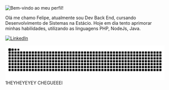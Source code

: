 <div align="left">
  <img src="https://readme-typing-svg.demolab.com?font=Fira+Code&size=18&pause=990&color=6673A5&repeat=false&width=435&lines=%E2%8A%B9+Bem-Vindo+ao+meu+perfil!" alt="Bem-vindo ao meu perfil!" /></a>
<!--   <img align="right" alt="" height="200px" width="200" src="./src/augustinho.gif"> -->
  <p font-color="6c95df" align="left"> Olá me chamo Felipe, atualmente sou Dev Back End, cursando Desenvolvimento de Sistemas na Estácio.
    Hoje em dia tento aprimorar minhas habilidades, utilizando as linguagens PHP, NodeJs, Java.
  </p>
  <div style="display: inline_block" align="left">
    
  [![LinkedIn](https://img.shields.io/badge/-LinkedIn-%230077B5?style=for-the-badge&logo=linkedin&logoColor=white)](https://www.linkedin.com/in/felipe-dorrio/)
  
  </div>
</div>
<picture align="center">
  <source media="(prefers-color-scheme: dark)" srcset="https://raw.githubusercontent.com/LipeDorrio/LipeDorrio/output/github-contribution-grid-snake-dark.svg">
<!--   <source media="(prefers-color-scheme: light)" srcset="https://raw.githubusercontent.com/LipeDorrio/LipeDorrio/output/github-contribution-grid-snake.svg"> -->
  <img align="center" alt="github contribution grid snake animation" src="https://raw.githubusercontent.com/LipeDorrio/LipeDorrio/output/github-contribution-grid-snake.svg">
</picture>
1HEYHEYEYEY CHEGUEEEI

